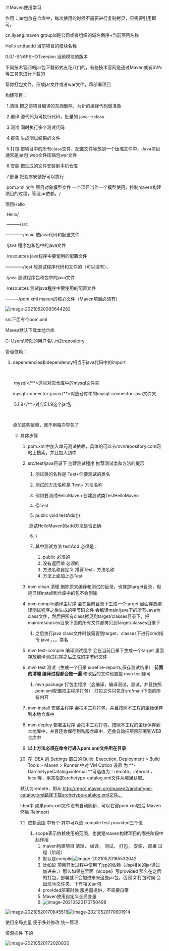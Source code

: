 ＃Maven使用学习

作用：jar包放在仓库中，每次使用的时候不需要进行复制拷贝，只需要引用即可。

<groupId> cn.liyang.maven </groupId>  groupId是公司或者组织的域名倒序+当前项目名称

<artifactId>Hello</artifactId> artifactId 当前项目的模块名称

<version> 0.0.1-SNAPSHOT</version>version 当前模块的版本

不同技术官网的jar包下载形式五花八门的，有些技术官网是通过Maven或者SVN等工具来进行下载的

帮你打包文件，形成jar文件或者war文件，帮部署项目 

构建项目：

​	1.清理 把之前项目编译的东西删除，为新的编译代码做准备

​	2.编译  源代码为可执行代码，批量的 java—>class

​    3.测试 同时执行多个测试代码

​     4.报告 生成测试结果的文件 

​     5.打包 把项目中的所有class文件，配置文件等放到一个压缩文件中，Java项目通常是jar包 web文件压缩包war文件

​     6.安装  把生成的文件安装到本机仓库

​     7.部署 把程序安装好可以执行 

​     pom.xml 文件 项目对象模型文件 一个项目当作一个模型使用，控制maven构建项目的过程，管理jar依赖。/

项目Hello

​	Hello/

​	———/src

————/main 放java代码和配置文件

​						/java 程序包和包中的java文件

​						/resources  java程序中要使用的配置文件 

————/test 放测试程序代码和文件的（可以没有）、

​						/java 测试程序包和包中的java文件

​						/resources 测试java程序中要使用的配置文件 

———/pom.xml maven的核心文件（Maven项目必须有）

![image-20210520093644282](C:\Users\wang_\AppData\Roaming\Typora\typora-user-images\image-20210520093644282.png)

src下面有个pom.xml

Maven默认下载本地仓库

C: Users\登陆的用户名\ .m2\repository

管理依赖：

 1. dependencies和dependency相当于java代码中的import

    <dependencies>

    ​	<dependency>

    ​		<groupId>mysql</**>这些对应仓库中的mysql文件夹

    ​		<artifactId>mysql-connector-java</**>对应仓库中的mysql-connector-java文件夹

    ​		<version>5.1.9</**>对应5.1.9这个jar包

    ​	</dependency>

    </dependencies>

    添加这些依赖，就不用每次导包了

	2. 具体步骤

    	1. pom.xml中加入单元测试依赖，具体的可以去mvnrepository.com网站上搜索，并且加入到<dependencies>中

    	2. src/test/java目录下 创建测试程序  推荐测试类和方法的提示 

        	1. 测试类的名称是 Test+你要测试的类名

        	2. 测试的方法名称是 Test+ 方法名称

        	3. 例如要测试HelloMaven 创建测试类TestHelloMaven 

        	4. @Test

        	5. public void testAdd(){

            ​    测试HelloMaven的add方法是否正确

        	6. }

        	7. 其中测试方法 testAdd 必须是：

            	1. public 必须的
            	2. 没有返回值 必须的
            	3. 方法名称自定义 推荐Test+ 方法名称
            	4. 方法上面加上@Test

    	3. mvn clean 清理  删除原来编译和测试的目录，也就是target目录，但是已经install到仓库中的包不会删除

    	4. mvn compile编译主程序  会在当前目录下生成一个target 里面存放编译测试程序之后生成的字节码文件   会编译main/java下的所有Java为class文件，然后把所有class拷贝到target/classes目录下，把main/resources目录下面的所有文件都拷贝到target/classes目录下

        	1. 之后执行java class文件时候需要到target、classes下进行cmd指令 java 。。。类名

    	5. mvn test-compile 编译测试程序 会在当前目录下生成一个target 里面存放编译测试程序之后生成的字节码文件

    	6. mvn test 测试（生成一个目录 surefire-reports,保存测试结果） **前面的清理 编译过程都会做一遍** 修改后的文件也直接 mvn test即可

        	1. mvn package 打包主程序（会编译，编译测试，测试，并且按照pom.xml配置把主程序打包）  打包文件只包含src/main下面的所有内容

    	7. mvn install 安装主程序  会把本工程打包，并且按照本工程的坐标保存到本地仓库中

    	8. mvn deploy 部署主程序 会把本工程打包，按照本工程的坐标保存到本地库中，并且还会保存到私服仓库中，还会自动把项目部署到WEB仓库中  

    	9. **以上方法必须在命令行进入pom.xml文件所在目录**

    	10. 在 IDEA 的 Settings 窗口的 Build, Execution, Deployment > Build Tools > Maven > Runner 中对 VM Option 设置
         为 **-DarchetypeCatalog=internal **可选值为：remote，internal  ，local等，用来指定archetype-catalog.xml文件从哪里获取。  

         默认为remote，即从 http://repo1.maven.org/maven2/archetype-catalog.xml路径下载archetype-catalog.xml文件。

         Idea中 如果pom.xml文件没有自动刷新，可以右键pom.xml然后 Maven然后 Reimport

    	11. 依赖范围 <dependency>中有个<scope>  其中可以选 compile  test provided三个值 

         	1. scope表示依赖使用的范围，也就是maven构建项目的哪些阶段中起作用
             	1. maven构建项目  清理， 编译， 测试， 打包， 安装， 部署 过程（阶段）
             	2. 默认是compile![image-20210520165532042](C:\Users\wang_\AppData\Roaming\Typora\typora-user-images\image-20210520165532042.png) 
             	3. 比如说 项目开发过程中使用了jsp的依赖（Jsp相关的jar通过<dependency>加进来，）那么如果在里面《scope》写provided  那么在之后的打包，部署就不会加进来来这些jar包，否则 如打包时候 会出现lib文件夹，下有相关jar包 
             	4. provided部署时候 服务器提供，不需要自带
             	5. Maven使用自定义全局变量 
             	6. ![image-20210520170750498](C:\Users\wang_\AppData\Roaming\Typora\typora-user-images\image-20210520170750498.png)



![image-20210520170845518](C:\Users\wang_\AppData\Roaming\Typora\typora-user-images\image-20210520170845518.png)![image-20210520170901914](C:\Users\wang_\AppData\Roaming\Typora\typora-user-images\image-20210520170901914.png)

使用全局变量 便于多处修改	统一管理 



资源插件 <build>下的<resources>

![image-20210520172020830](C:\Users\wang_\AppData\Roaming\Typora\typora-user-images\image-20210520172020830.png) 




